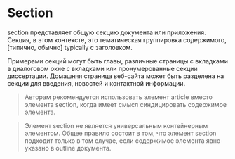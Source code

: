 # Section

section представляет общую секцию документа или приложения. Секция, в этом контексте, это тематическая группировка содержимого, [типично, обычно] typically с заголовком.

Примерами секций могут быть главы, различные страницы с вкладками в диалоговом окне с вкладками или пронумерованные секции диссертации. Домашняя страница веб-сайта может быть разделена на секции для введения, новостей и контактной информации.

> Авторам рекомендуется использовать элемент article вместо элемента section, когда имеет смысл синдицировать содержимое элемента.

> Элемент section не является универсальным контейнерным элементом. Общее правило состоит в том, что элемент section подходит только в том случае, если содержимое элемента явно указано в outline документа.
